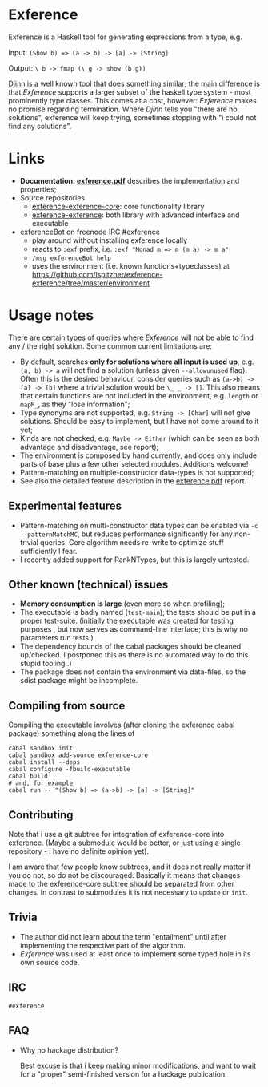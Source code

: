 # Exference

Exference is a Haskell tool for generating expressions from a type, e.g.

Input: `(Show b) => (a -> b) -> [a] -> [String]`

Output: `\ b -> fmap (\ g -> show (b g))`

[Djinn](https://hackage.haskell.org/package/djinn) is a well known tool that
does something similar; the main difference is that *Exference* supports a
larger subset of the haskell type system - most prominently type classes. This
comes at a cost, however: *Exference* makes no promise regarding termination.
Where *Djinn* tells you "there are no solutions", exference will keep trying,
sometimes stopping with "i could not find any solutions".

# Links

- **Documentation: [exference.pdf](https://github.com/lspitzner/exference/raw/master/exference.pdf)** describes the implementation and properties;
- Source repositories
    - [exference-exference\-core](https://github.com/lspitzner/exference-exference-core): core functionality library
    - [exference-exference](https://github.com/lspitzner/exference-exference): both library with advanced interface and executable
- exferenceBot on freenode IRC #exference
    - play around without installing exference locally
    - reacts to `:exf` prefix, i.e. `:exf "Monad m => m (m a) -> m a"`
    - `/msg exferenceBot help`
    - uses the environment (i.e. known functions+typeclasses) at https://github.com/lspitzner/exference-exference/tree/master/environment

# Usage notes

There are certain types of queries where *Exference* will not be able to find
any / the right solution. Some common current limitations are:

- By default, searches **only for solutions where all input is used up**, e.g.
  `(a, b) -> a` will not find a solution (unless given `--allowunused` flag).
  Often this is the desired behaviour, consider queries such as
  `(a->b) -> [a] -> [b]` where a trivial solution would be `\_ _ -> []`.
  This also means that certain functions are not included in the environment,
  e.g. `length` or `mapM_`, as they "lose information";
- Type synonyms are not supported, e.g. `String -> [Char]` will not give
  solutions. Should be easy to implement, but I have not come around to it yet;
- Kinds are not checked, e.g. `Maybe -> Either`
  (which can be seen as both advantage and disadvantage, see report);
- The environment is composed by hand currently, and does only include parts
  of base plus a few other selected modules. Additions welcome!
- Pattern-matching on multiple-constructor data-types is not supported;
- See also the detailed feature description in the [exference.pdf](https://github.com/lspitzner/exference/raw/master/exference.pdf) report.

## Experimental features

- Pattern-matching on multi-constructor data types can be enabled via
  `-c --patternMatchMC`, but reduces performance significantly for any
  non-trivial queries. Core algorithm needs re-write to optimize stuff
  sufficiently I fear.
- I recently added support for RankNTypes, but this is largely untested.

## Other known (technical) issues

- **Memory consumption is large** (even more so when profiling);
- The executable is badly named (`test-main`);
  the tests should be put in a proper test-suite.
  (initially the executable was created for testing purposes
  , but now serves as command-line interface;
  this is why no parameters run tests.)
- The dependency bounds of the cabal packages should be cleaned up/checked.
  I postponed this as there is no automated way to do this. stupid tooling..)
- The package does not contain the environment via data-files, so the sdist
  package might be incomplete.

## Compiling from source

Compiling the executable involves (after cloning the exference cabal package)
something along the lines of

~~~~
cabal sandbox init
cabal sandbox add-source exference-core
cabal install --deps
cabal configure -fbuild-executable
cabal build
# and, for example
cabal run -- "(Show b) => (a->b) -> [a] -> [String]"
~~~~

## Contributing

Note that i use a git subtree for integration of exference-core into exference.
(Maybe a submodule would be better, or just using a single repository -
i have no definite opinion yet). 

I am aware that few people know subtrees, and it does not really matter if
you do not, so do not be discouraged. Basically it means that changes
made to the exference-core subtree should be separated from other changes.
In contrast to submodules it is not necessary to `update` or `init`.

## Trivia

* The author did not learn about the term "entailment" until after implementing
  the respective part of the algorithm.
* *Exference* was used at least once to implement some typed hole in its own
  source code.

## IRC

`#exference`

## FAQ

- Why no hackage distribution?

    Best excuse is that i keep making minor modifications, and want to wait
    for a "proper" semi-finished version for a hackage publication.
